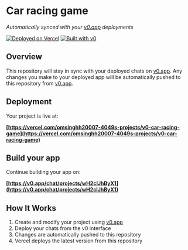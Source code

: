 # Car racing game

*Automatically synced with your [v0.app](https://v0.app) deployments*

[![Deployed on Vercel](https://img.shields.io/badge/Deployed%20on-Vercel-black?style=for-the-badge&logo=vercel)](https://vercel.com/omsinghh20007-4049s-projects/v0-car-racing-game)
[![Built with v0](https://img.shields.io/badge/Built%20with-v0.app-black?style=for-the-badge)](https://v0.app/chat/projects/wH2clJhByX1)

## Overview

This repository will stay in sync with your deployed chats on [v0.app](https://v0.app).
Any changes you make to your deployed app will be automatically pushed to this repository from [v0.app](https://v0.app).

## Deployment

Your project is live at:

**[https://vercel.com/omsinghh20007-4049s-projects/v0-car-racing-game](https://vercel.com/omsinghh20007-4049s-projects/v0-car-racing-game)**

## Build your app

Continue building your app on:

**[https://v0.app/chat/projects/wH2clJhByX1](https://v0.app/chat/projects/wH2clJhByX1)**

## How It Works

1. Create and modify your project using [v0.app](https://v0.app)
2. Deploy your chats from the v0 interface
3. Changes are automatically pushed to this repository
4. Vercel deploys the latest version from this repository